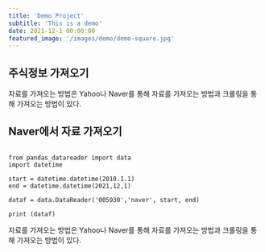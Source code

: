 ```yaml
---
title: 'Demo Project'
subtitle: 'This is a demo'
date: 2021-12-1 00:00:00
featured_image: '/images/demo/demo-square.jpg'
---
```


## 주식정보 가져오기

자료를 가져오는 방법은 Yahoo나 Naver를 통해 자료를 가져오는 방법과 크롤링을 통해 가져오는 방법이 있다.

## Naver에서 자료 가져오기
```

from pandas_datareader import data
import datetime

start = datetime.datetime(2010.1.1)
end = datetime.datetime(2021,12,1)

dataf = data.DataReader('005930','naver', start, end)

print (dataf)

```

자료를 가져오는 방법은 Yahoo나 Naver를 통해 자료를 가져오는 방법과 크롤링을 통해 가져오는 방법이 있다.
